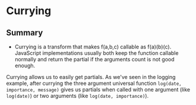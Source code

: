 # Currying

## Summary

- Currying is a transform that makes f(a,b,c) callable as f(a)(b)(c). JavaScript implementations usually both keep the function callable normally and return the partial if the arguments count is not good enough.

Currying allows us to easily get partials. As we've seen in the logging example, after currying the three argument universal function `log(date, importance, message)` gives us partials when called with one argument (like `log(date)`) or two arguments (like `log(date, importance)`).